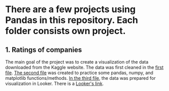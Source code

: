 # There are a few projects using Pandas in this repository. Each folder consists own project.

## 1. Ratings of companies
The main goal of the project was to create a visualization of the data downloaded from the Kaggle website. The data was first cleaned in the [first file](companies_proj/Companies_proj_1.ipynb). [The second file](companies_proj/Companies_proj_2_'other'.ipynb) was created to practice some pandas, numpy, and matplotlib functions/methods. [In the third file](companies_proj/Companies_proj_3.ipynb), the data was prepared for visualization in Looker. There is a [Looker's link](https://lookerstudio.google.com/reporting/fb299747-2d59-45e5-9618-b4f0902302d8/page/jHT2D).
